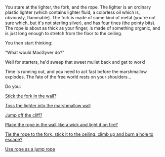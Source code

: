 You stare at the lighter, the fork, and the rope. The lighter is an ordinary plastic lighter (which contains lighter
fluid, a colorless oil which is, obviously, flammable). The fork is made of some kind of metal (you're not sure which,
but it's not sterling silver), and has four tines (the pointy bits). The rope is about as thick as your finger, is made
of something organic, and is just long enough to stretch from the floor to the ceiling.

You then start thinking:

"What would MacGyver do?"

Well for starters, he'd sweep that sweet mullet back and get to work!

Time is running out, and you need to act fast before the marshmallow explodes. The fate of the free world rests on your
shoulders...

Do you:

[Stick the fork in the wall?](stickfork/stickforkinwall.md)

[Toss the lighter into the marshmallow wall](toss-lighter/toss-lighter.md)

[Jump off the cliff?](cliff/cliffjump.md)

[Place the rope in the wall like a wick and light it on fire?](light-rope-on-fire/light-rope-on-fire.md)

[Tie the rope to the fork, stick it to the ceiling, climb up and burn a hole to escape?](ceiling_hole/ceiling_hole_burn.md)

[Use rope as a jump rope](jump-rope/jump-a-rope.md)
